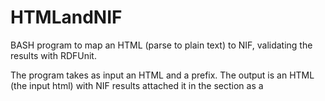 # HTMLandNIF
BASH program to map an HTML (parse to plain text) to NIF, validating the results with RDFUnit.

 The program takes as input an HTML and a prefix. The output is an HTML (the input html) with NIF results attached it in the <head> section as a <script> tag, just as mention in https://www.w3.org/TR/turtle/#in-html.

```      
Example:

./bash_validation_v0.1.sh -f Data/file.html -p "http://myprefix.com" -u ../RDFUnit-0.8.1/

       where:

           -f is the file to be processed
           -p is the prefix submitted by the user
           -u is the path of RDFUnit
```

The -u parameter was defined because when running RDFUnit outside their main folder it does not work. But if RDFUnit is run it in their main folder it works normally.

The spotlight evaluation was made as follows:

``` 
curl -X POST http://api.dbpedia-spotlight.org/rest/annotate --data "text=$TEXTCONT" --data "prefix=$PREFIX" --data "confidence=0.5" -H "Accept:text/turtle"
```

where **$FILE** is the html file, **$PREFIX** is the prefix given by the user and **$TEXTCONT** is the plain text of the Html file

The NIF validation was made as follows:

                  bin/rdfunit-dev -d $FILEPATHSPOT -s nif -o html

where **$FILEPATHSPOT** is the output of spotlight.
